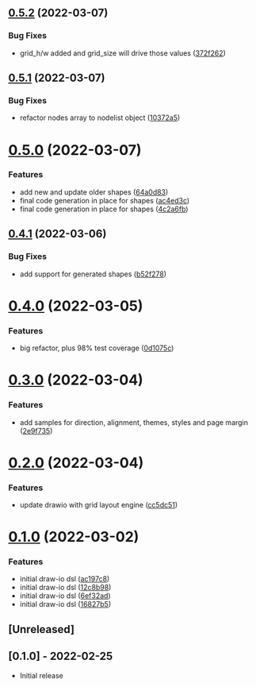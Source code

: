 ## [0.5.2](https://github.com/klueless-io/drawio_dsl/compare/v0.5.1...v0.5.2) (2022-03-07)


### Bug Fixes

* grid_h/w added and grid_size will drive those values ([372f262](https://github.com/klueless-io/drawio_dsl/commit/372f2626cb9daf8377d184af9746631d16cc9e50))

## [0.5.1](https://github.com/klueless-io/drawio_dsl/compare/v0.5.0...v0.5.1) (2022-03-07)


### Bug Fixes

* refactor nodes array to nodelist object ([10372a5](https://github.com/klueless-io/drawio_dsl/commit/10372a529e6274bae451dae15626dfbac4b9cccb))

# [0.5.0](https://github.com/klueless-io/drawio_dsl/compare/v0.4.1...v0.5.0) (2022-03-07)


### Features

* add new and update older shapes ([64a0d83](https://github.com/klueless-io/drawio_dsl/commit/64a0d83dda6181183c0980914b7b2ee1520b84e6))
* final code generation in place for shapes ([ac4ed3c](https://github.com/klueless-io/drawio_dsl/commit/ac4ed3cace4e1794d38306e14d3cee60529add4b))
* final code generation in place for shapes ([4c2a6fb](https://github.com/klueless-io/drawio_dsl/commit/4c2a6fb376fe61cfd44a699677f7781c9e2b215c))

## [0.4.1](https://github.com/klueless-io/drawio_dsl/compare/v0.4.0...v0.4.1) (2022-03-06)


### Bug Fixes

* add support for generated shapes ([b52f278](https://github.com/klueless-io/drawio_dsl/commit/b52f2786281acadc32d546f0ed9c7ac2c8fc1094))

# [0.4.0](https://github.com/klueless-io/drawio_dsl/compare/v0.3.0...v0.4.0) (2022-03-05)


### Features

* big refactor, plus 98% test coverage ([0d1075c](https://github.com/klueless-io/drawio_dsl/commit/0d1075c177ff1441246950aaa7306ef774ba6df4))

# [0.3.0](https://github.com/klueless-io/drawio_dsl/compare/v0.2.0...v0.3.0) (2022-03-04)


### Features

* add samples for direction, alignment, themes, styles and page margin ([2e9f735](https://github.com/klueless-io/drawio_dsl/commit/2e9f735ba50c9391d7dea64c565ca9c0fb61978a))

# [0.2.0](https://github.com/klueless-io/drawio_dsl/compare/v0.1.0...v0.2.0) (2022-03-04)


### Features

* update drawio with grid layout engine ([cc5dc51](https://github.com/klueless-io/drawio_dsl/commit/cc5dc51debfd902a815df704fa2dd77f39f498c7))

# [0.1.0](https://github.com/klueless-io/drawio_dsl/compare/v0.0.1...v0.1.0) (2022-03-02)


### Features

* initial draw-io dsl ([ac197c8](https://github.com/klueless-io/drawio_dsl/commit/ac197c88b66b883b5fcce93090c285bc9ccdb7a3))
* initial draw-io dsl ([12c8b98](https://github.com/klueless-io/drawio_dsl/commit/12c8b98392e5f7da598cf2f9c375f1ca7041533b))
* initial draw-io dsl ([6ef32ad](https://github.com/klueless-io/drawio_dsl/commit/6ef32adcb1287d9993ebe30c437326716357a08e))
* initial draw-io dsl ([16827b5](https://github.com/klueless-io/drawio_dsl/commit/16827b57767d12c387167b86f17b33115d1d0378))

## [Unreleased]

## [0.1.0] - 2022-02-25

- Initial release
